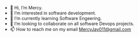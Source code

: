 - 👋 Hi, I’m Mercy. 
- 👀 I’m interested in software development.
- 🌱 I’m currently learning Software Engeering.
- 💞️ I’m looking to collaborate on all software Devops projects.
- 📫 How to reach me on my email MercyJay011@gmail.com

<!---
MjKamma/MjKamma is a ✨ special ✨ repository because its `README.md` (this file) appears on your GitHub profile.
You can click the Preview link to take a look at your changes.
--->
